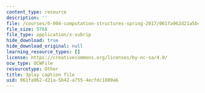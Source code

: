 ```yaml
---
content_type: resource
description: ''
file: /courses/6-004-computation-structures-spring-2017/061fa962d21a5b42a7554ecfdc1089a6_VxVF6QzwtwI.vtt
file_size: 5768
file_type: application/x-subrip
hide_download: true
hide_download_original: null
learning_resource_types: []
license: https://creativecommons.org/licenses/by-nc-sa/4.0/
ocw_type: OCWFile
resourcetype: Other
title: 3play caption file
uid: 061fa962-d21a-5b42-a755-4ecfdc1089a6
---
```

